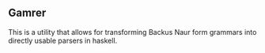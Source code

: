 ## Gamrer
This is a utility that allows for transforming Backus Naur form
grammars into directly usable parsers in haskell.
